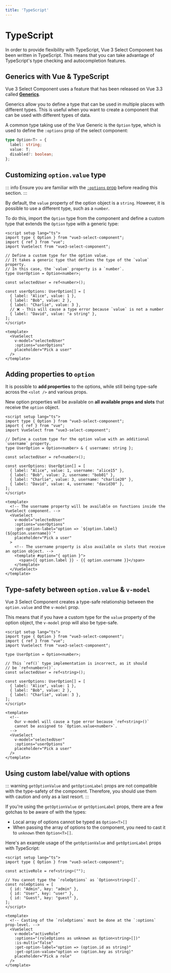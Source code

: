 ```yaml
---
title: 'TypeScript'
---
```


# TypeScript

In order to provide flexibility with TypeScript, Vue 3 Select Component has been written in TypeScript. This means that you can take advantage of TypeScript's type checking and autocompletion features.

## Generics with Vue & TypeScript

Vue 3 Select Component uses a feature that has been released on Vue 3.3 called [**Generics**](https://vuejs.org/api/sfc-script-setup.html#generics).

Generics allow you to define a type that can be used in multiple places with different types. This is useful when you want to create a component that can be used with different types of data.

A common type taking use of the Vue Generic is the `Option` type, which is used to define the `:options` prop of the select component:

```ts
type Option<T> = {
  label: string;
  value: T;
  disabled?: boolean;
};
```

## Customizing `option.value` type

::: info
Ensure you are familiar with the [`:options` prop](/props#options) before reading this section.
:::

By default, the `value` property of the option object is a `string`. However, it is possible to use a different type, such as a `number`.

To do this, import the `Option` type from the component and define a custom type that extends the `Option` type with a generic type:

```vue
<script setup lang="ts">
import type { Option } from "vue3-select-component";
import { ref } from "vue";
import VueSelect from "vue3-select-component";

// Define a custom type for the option value.
// It takes a generic type that defines the type of the `value` property.
// In this case, the `value` property is a `number`.
type UserOption = Option<number>;

const selectedUser = ref<number>();

const userOptions: UserOption[] = [
  { label: "Alice", value: 1 },
  { label: "Bob", value: 2 },
  { label: "Charlie", value: 3 },
  // ❌ - This will cause a type error because `value` is not a number
  { label: "David", value: "a string" },
];
</script>

<template>
  <VueSelect
    v-model="selectedUser"
    :options="userOptions"
    placeholder="Pick a user"
  />
</template>
```

## Adding properties to `option`

It is possible to **add properties** to the options, while still being type-safe across the `<slot />` and various props.

New option properties will be available on **all available props and slots** that receive the `option` object.

```vue
<script setup lang="ts">
import type { Option } from "vue3-select-component";
import { ref } from "vue";
import VueSelect from "vue3-select-component";

// Define a custom type for the option value with an additional `username` property.
type UserOption = Option<number> & { username: string };

const selectedUser = ref<number>();

const userOptions: UserOption[] = [
  { label: "Alice", value: 1, username: "alice15" },
  { label: "Bob", value: 2, username: "bob01" },
  { label: "Charlie", value: 3, username: "charlie20" },
  { label: "David", value: 4, username: "david30" },
];
</script>

<template>
  <!-- The username property will be available on functions inside the VueSelect component. -->
  <VueSelect
    v-model="selectedUser"
    :options="userOptions"
    :get-option-label="option => `${option.label} (${option.username})`"
    placeholder="Pick a user"
  >
    <!-- The username property is also available on slots that receive an option object. -->
    <template #option="{ option }">
      <span>{{ option.label }} - {{ option.username }}</span>
    </template>
  </VueSelect>
</template>
```

## Type-safety between `option.value` & `v-model`

Vue 3 Select Component creates a type-safe relationship between the `option.value` and the `v-model` prop.

This means that if you have a custom type for the `value` property of the option object, the `v-model` prop will also be type-safe.

```vue
<script setup lang="ts">
import type { Option } from "vue3-select-component";
import { ref } from "vue";
import VueSelect from "vue3-select-component";

type UserOption = Option<number>;

// This `ref()` type implementation is incorrect, as it should
// be `ref<number>()`.
const selectedUser = ref<string>();

const userOptions: UserOption[] = [
  { label: "Alice", value: 1 },
  { label: "Bob", value: 2 },
  { label: "Charlie", value: 3 },
];
</script>

<template>
  <!--
    Our v-model will cause a type error because `ref<string>()`
    cannot be assigned to `Option.value<number>`.
  -->
  <VueSelect
    v-model="selectedUser"
    :options="userOptions"
    placeholder="Pick a user"
  />
</template>
```

## Using custom label/value with options

::: warning
`getOptionValue` and `getOptionLabel` props are not compatible with the type-safety of the component. Therefore, you should use them with caution and only as a last resort.
:::

If you're using the `getOptionValue` or `getOptionLabel` props, there are a few gotchas to be aware of with the types:

- Local array of options cannot be typed as `Option<T>[]`
- When passing the array of options to the component, you need to cast it to `unknown` then `Option<T>[]`.

Here's an example usage of the `getOptionValue` and `getOptionLabel` props with TypeScript:

```vue
<script setup lang="ts">
import type { Option } from "vue3-select-component";

const activeRole = ref<string>("");

// You cannot type the `roleOptions` as `Option<string>[]`.
const roleOptions = [
  { id: "Admin", key: "admin" },
  { id: "User", key: "user" },
  { id: "Guest", key: "guest" },
];
</script>

<template>
  <!-- Casting of the `roleOptions` must be done at the `:options` prop-level. -->
  <VueSelect
    v-model="activeRole"
    :options="(roleOptions as unknown as Option<string>[])"
    :is-multi="false"
    :get-option-label="option => (option.id as string)"
    :get-option-value="option => (option.key as string)"
    placeholder="Pick a role"
  />
</template>
```
